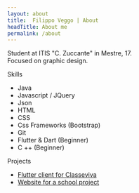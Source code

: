 ```yaml
---
layout: about
title:  Filippo Veggo | About 
headTitle: About me
permalink: /about
---
```


Student at ITIS "C. Zuccante" in Mestre, 17. <br>
Focused on graphic design.

Skills

- Java
- Javascript / JQuery
- Json
- HTML
- CSS 
- Css Frameworks (Bootstrap)
- Git
- Flutter & Dart (Beginner)
- C ++ (Beginner)

Projects

- [Flutter client for Classeviva](https://github.com/Zuccante-Web-App/Registro-elettronico)
- [Website for a school project](https://github.com/filippoveggo/ProgettoSitoStem)
  
